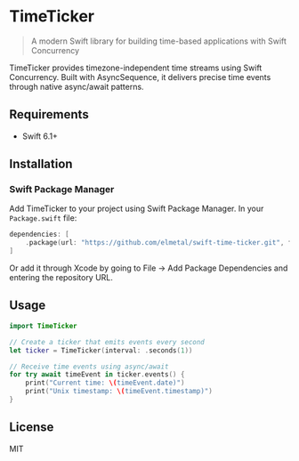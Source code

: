 # TimeTicker

> A modern Swift library for building time-based applications with Swift Concurrency

TimeTicker provides timezone-independent time streams using Swift Concurrency. Built with AsyncSequence, it delivers precise time events through native async/await patterns.

## Requirements

- Swift 6.1+

## Installation

### Swift Package Manager

Add TimeTicker to your project using Swift Package Manager. In your `Package.swift` file:

```swift
dependencies: [
    .package(url: "https://github.com/elmetal/swift-time-ticker.git", from: "0.0.1")
]
```

Or add it through Xcode by going to File → Add Package Dependencies and entering the repository URL.

## Usage

```swift
import TimeTicker

// Create a ticker that emits events every second
let ticker = TimeTicker(interval: .seconds(1))

// Receive time events using async/await
for try await timeEvent in ticker.events() {
    print("Current time: \(timeEvent.date)")
    print("Unix timestamp: \(timeEvent.timestamp)")
}
```

## License
MIT
